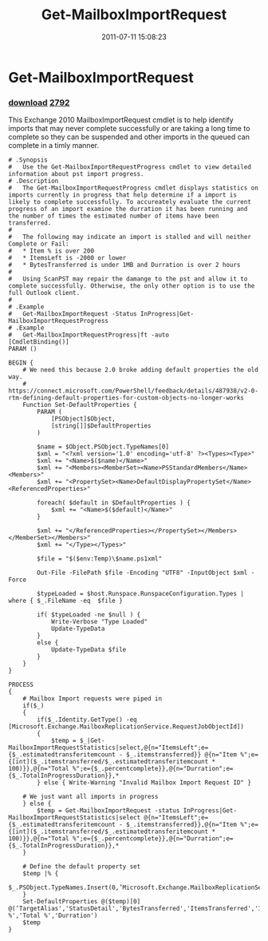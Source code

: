 ﻿---
pid:            2783
parent:         0
children:       2792
poster:         Jon Webster
title:          Get-MailboxImportRequest
date:           2011-07-11 15:08:23
description:    This Exchange 2010 MailboxImportRequest cmdlet is to help identify imports that may never complete successfully or are taking a long time to complete so they can be suspended and other imports in the queued can complete in a timly manner.
format:         posh
---

# Get-MailboxImportRequest

### [download](2783.ps1)  [2792](2792.md)

This Exchange 2010 MailboxImportRequest cmdlet is to help identify imports that may never complete successfully or are taking a long time to complete so they can be suspended and other imports in the queued can complete in a timly manner.

```posh
# .Synopsis
#   Use the Get-MailboxImportRequestProgress cmdlet to view detailed information about pst import progress.
# .Description
#   The Get-MailboxImportRequestProgress cmdlet displays statistics on imports currently in progress that help determine if a import is likely to complete successfully. To accureately evaluate the current progress of an import examine the durration it has been running and the number of times the estimated number of items have been transferred.
#
#   The following may indicate an import is stalled and will neither Complete or Fail:
#   * Item % is over 200
#   * ItemsLeft is -2000 or lower
#   * BytesTransferred is under 1MB and Durration is over 2 hours
#
#   Using ScanPST may repair the damange to the pst and allow it to complete successfully. Otherwise, the only other option is to use the full Outlook client.
#
# .Example
#   Get-MailboxImportRequest -Status InProgress|Get-MailboxImportRequestProgress
# .Example
#   Get-MailboxImportRequestProgress|ft -auto
[CmdletBinding()]
PARAM ()

BEGIN {
	# We need this because 2.0 broke adding default properties the old way.
	# https://connect.microsoft.com/PowerShell/feedback/details/487938/v2-0-rtm-defining-default-properties-for-custom-objects-no-longer-works
	Function Set-DefaultProperties {
		PARAM (
			[PSObject]$Object,
			[string[]]$DefaultProperties
		)

		$name = $Object.PSObject.TypeNames[0]     
		$xml = "<?xml version='1.0' encoding='utf-8' ?><Types><Type>"
		$xml += "<Name>$($name)</Name>"
		$xml += "<Members><MemberSet><Name>PSStandardMembers</Name><Members>"
		$xml += "<PropertySet><Name>DefaultDisplayPropertySet</Name><ReferencedProperties>"

		foreach( $default in $DefaultProperties ) {
			$xml += "<Name>$($default)</Name>"
		}

		$xml += "</ReferencedProperties></PropertySet></Members></MemberSet></Members>"
		$xml += "</Type></Types>"

		$file = "$($env:Temp)\$name.ps1xml"

		Out-File -FilePath $file -Encoding "UTF8" -InputObject $xml -Force

		$typeLoaded = $host.Runspace.RunspaceConfiguration.Types | where { $_.FileName -eq  $file }

		if( $typeLoaded -ne $null ) {
			Write-Verbose "Type Loaded"
			Update-TypeData
		}
		else {
			Update-TypeData $file
		}
	}
}

PROCESS
{
	# Mailbox Import requests were piped in
	if($_)
	{
		if($_.Identity.GetType() -eq [Microsoft.Exchange.MailboxReplicationService.RequestJobObjectId])
		{
			$temp = $_|Get-MailboxImportRequestStatistics|select,@{n="ItemsLeft";e={$_.estimatedtransferitemcount - $_.itemstransferred}} @{n="Item %";e={[int]($_.itemstransferred/$_.estimatedtransferitemcount * 100)}},@{n="Total %";e={$_.percentcomplete}},@{n="Durration";e={$_.TotalInProgressDuration}},*
		} else { Write-Warning "Invalid Mailbox Import Request ID" }

	# We just want all imports in progress
	} else {
		$temp = Get-MailboxImportRequest -status InProgress|Get-MailboxImportRequestStatistics|select @{n="ItemsLeft";e={$_.estimatedtransferitemcount - $_.itemstransferred}},@{n="Item %";e={[int]($_.itemstransferred/$_.estimatedtransferitemcount * 100)}},@{n="Total %";e={$_.percentcomplete}},@{n="Durration";e={$_.TotalInProgressDuration}},*
	}

	# Define the default property set
	$temp |% {
		$_.PSObject.TypeNames.Insert(0,’Microsoft.Exchange.MailboxReplicationService.MailboxImportRequest#Progress’)
	}
	Set-DefaultProperties @($temp)[0] @(‘TargetAlias','StatusDetail','BytesTransferred','ItemsTransferred','ItemsLeft','Item %','Total %','Durration')
	$temp
}
```
